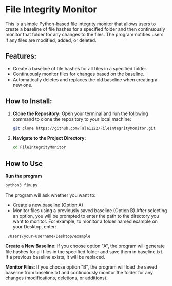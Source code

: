 # File Integrity Monitor

This is a simple Python-based file integrity monitor that allows users to create a baseline of file hashes for a specified folder and then continuously monitor that folder for any changes to the files. The program notifies users if any files are modified, added, or deleted.

## Features:
- Create a baseline of file hashes for all files in a specified folder.
- Continuously monitor files for changes based on the baseline.
- Automatically deletes and replaces the old baseline when creating a new one.

## How to Install:

1. **Clone the Repository:**
   Open your terminal and run the following command to clone the repository to your local machine:

   ```bash
   git clone https://github.com/Tala1122/FileIntegrityMonitor.git
2. **Navigate to the Project Directory:**
   ```bash
   cd FileIntegrityMonitor
## How to Use
**Run the program**
   ```bash
   python3 fim.py
```
   
The program will ask whether you want to:
- Create a new baseline (Option A)
- Monitor files using a previously saved baseline (Option B)
After selecting an option, you will be prompted to enter the path to the directory you want to monitor. For example, to monitor a folder named example on your Desktop, enter:
```bash
 /Users/your-username/Desktop/example
```
**Create a New Baseline**: If you choose option "A", the program will generate file hashes for all files in the specified folder and save them in baseline.txt. If a previous baseline exists, it will be replaced.

**Monitor Files**: If you choose option "B", the program will load the saved baseline from baseline.txt and continuously monitor the folder for any changes (modifications, deletions, or additions).
